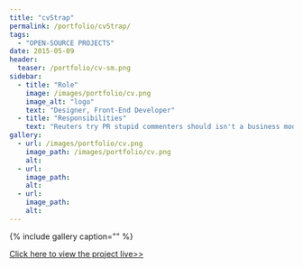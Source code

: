 ```yaml
---
title: "cvStrap"
permalink: /portfolio/cvStrap/
tags: 
  - "OPEN-SOURCE PROJECTS"
date: 2015-05-09
header:
  teaser: /portfolio/cv-sm.png
sidebar:
  - title: "Role"
    image: /images/portfolio/cv.png
    image_alt: "logo"
    text: "Designer, Front-End Developer"
  - title: "Responsibilities"
    text: "Reuters try PR stupid commenters should isn't a business model"
gallery:
  - url: /images/portfolio/cv.png
    image_path: /images/portfolio/cv.png
    alt:
  - url:
    image_path:
    alt:
  - url:
    image_path:
    alt:
---
```


{% include gallery caption="" %}

[Click here to view the project live>>](http://datavisualizi.ng/cvStrap/)

